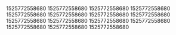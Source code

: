 1525772558680
1525772558680
1525772558680
1525772558680
1525772558680
1525772558680
1525772558680
1525772558680
1525772558680
1525772558680
1525772558680
1525772558680
1525772558680
1525772558680
1525772558680
